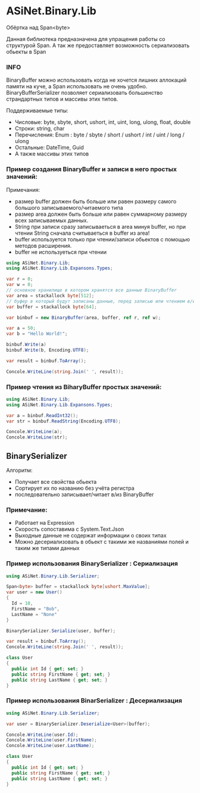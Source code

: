 # ASiNet.Binary.Lib
Обёртка над Span&lt;byte>

Данная библиотека предназначена для упращения работы 
со структурой Span. А так же предоставляет возможность сериализовать обьекты в Span<byte>

### INFO

BinaryBuffer можно использовать когда не хочется лишних аллокаций памяти на куче, а Span использовать не очень удобно.
BinaryBufferSerializer позволяет сериализовать большенство страндартных типов и массивы этих типов.

Поддерживаемые типы:

* Числовые: byte, sbyte, short, ushort, int, uint, long, ulong, float, double 
* Строки: string, char
* Перечисления: Enum : byte / sbyte / short / ushort / int / uint / long / ulong
* Остальные: DateTime, Guid
* А также массивы этих типов

### Пример создания BinaryBuffer и записи в него простых значений:

Примечания:
* размер buffer должен быть больше или равен размеру самого большого записываемого/читаемого типа
* размер area должен быть больше или равен суммарному размеру всех записываемых данных.
* String при записи сразу записываеться в area минуя buffer, но при чтении String сначала считываеться в buffer из area!
* buffer используется только при чтении/записи обьектов с помощью методов расширения.
* buffer не используеться при чтении
```cs
using ASiNet.Binary.Lib;
using ASiNet.Binary.Lib.Expansons.Types;

var r = 0;
var w = 0;
// основное хранилище в котором хранятся все данные BinaryBuffer
var area = stackallock byte[512];
// буфер в который будут записаны данные, перед записью или чтением в/из area 
var buffer = stackallock byte[64];

var binbuf = new BinaryBuffer(area, buffer, ref r, ref w);

var a = 50;
var b = "Hello World!";

binbuf.Write(a)
binbuf.Write(b, Encoding.UTF8);

var result = binbuf.ToArray();

Concole.WriteLine(string.Join(' ', result));
```

### Пример чтения из BiharyBuffer простых значений:

```cs
using ASiNet.Binary.Lib;
using ASiNet.Binary.Lib.Expansons.Types;

var a = binbuf.ReadInt32();
var str = binbuf.ReadString(Encoding.UTF8);

Concole.WriteLine(a);
Concole.WriteLine(str);
```
## BinarySerializer

Алгоритм:
* Получает все свойства обьекта
* Сортирует их по названию без учёта регистра
* последовательно записывает/читает в/из BinaryBuffer

### Примечание:
* Работает на Expression
* Скорость сопоставима с System.Text.Json
* Выходные данные не содержат информации о своих типах
* Можно десериализовать в обьект с такими же названиями полей и таким же типами данных

### Пример использования BinarySerializer : Сериализация

```cs
using ASiNet.Binary.Lib.Serializer;

Span<byte> buffer = stackallock byte[ushort.MaxValue];
var user = new User()
{ 
  Id = 10,
  FirstName = "Bob", 
  LastName = "None"
}

BinarySerializer.Serialize(user, buffer);

var result = binbuf.ToArray();
Concole.WriteLine(string.Join(' ', result));

class User
{
  public int Id { get; set; }
  public string FirstName { get; set; }
  public string LastName { get; set; }
}
```

### Пример использования BinarSerializer : Десериализация

```cs
using ASiNet.Binary.Lib.Serializer;

var user = BinarySerializer.Deserialize<User>(buffer);

Concole.WriteLine(user.Id);
Concole.WriteLine(user.FirstName);
Concole.WriteLine(user.LastName);

class User
{
  public int Id { get; set; }
  public string FirstName { get; set; }
  public string LastName { get; set; }
}
```

